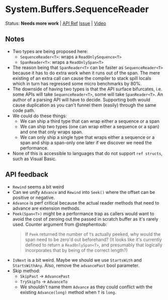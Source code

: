 # System.Buffers.SequenceReader

Status: **Needs more work** | 
[API Ref](System.Buffers.SequenceReader.md)
[Issue](https://github.com/dotnet/corefx/issues/32588) |
[Video](https://www.youtube.com/watch?v=0WN1OXKBMl8)

## Notes

* Two types are being proposed here:
    - `SequenceReader<T>`: wraps a `ReadOnlySequence<T>`
    - `SpanReader<T>`: wraps a `ReadOnlySpan<T>`
* The reason being that `SpanReader<T>` can be faster as `SequenceReader<T>`
  because it has to do extra work when it runs out of the span. The mere
  existing of an extra call can cause the compiler to stack spill locals which
  in turn has regressed some micro benchmarks by 80%.
* The downside of having two types is that the API surface bifurcates, i.e. some
  APIs will take `SequenceReader<T>`, some will take `SpanReader<T>`. An author
  of a parsing API will have to decide. Supporting both would cause duplication
  as you can't funnel them (easily) through the same code path.
* We could do these things:
    - We can ship a third type that can wrap either a sequence or a span
    - We can ship two types (one can wrap either a sequence or a span) and one
      that only wraps span.
    - We can only ship a single type that wraps either a sequence or a span and
      ship a span-only one later if we discover we need the performance.
* None of this is accessible to languages that do not support `ref structs`,
  such as Visual Basic.

## API feedback

* `Rewind` seems a bit weird
* Can we unify `Advance` and `Rewind` into `Seek()` where the offset can be
  positive or negative.
* `Advance` is perf critical because the actual reader methods that need to
  advance are extension methods.
* `Peek(Span<T>)` might be a performance trap as callers would want to avoid the
  cost of zeroing out the passed in scratch buffer as it's rarely used. Counter
  argument from @stephentoub:
  > If `Peek` returned the number of `T`s actually peeked, why would the span
  > need to be zero'd out beforehand? (It looks like it's currently defined to
  > return a `ReadOnlySpan<T>`, and presumably that logically incorporates that
  > by being of the correct length?)
* `IsNext` is a bit weird. Maybe we should we use `StartsWith` and
  `StartsWithAny`. Also, remove the `advancePast` bool parameter.
* Skip method:
  - `SkipPast` -> `AdvancePast`
  - `TrySkipTo` -> `AdvanceTo`
  - We shouldn't name them `Advance` as they could conflict with the existing
    `Advance(long)` method when `T` is `long`.

